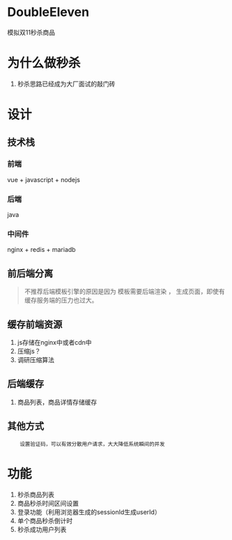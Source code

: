 # DoubleEleven
模拟双11秒杀商品

# 为什么做秒杀

1. 秒杀思路已经成为大厂面试的敲门砖

# 设计

## 技术栈

### 前端
vue + javascript + nodejs

### 后端 

java

### 中间件

nginx + redis + mariadb

## 前后端分离

> 不推荐后端模板引擎的原因是因为 模板需要后端渲染 ， 生成页面，即使有缓存服务端的压力也过大。 

## 缓存前端资源

1. js存储在nginx中或者cdn中
2. 压缩js？
3. 调研压缩算法

## 后端缓存

1. 商品列表，商品详情存储缓存

## 其他方式

        设置验证码，可以有效分散用户请求，大大降低系统瞬间的并发


# 功能

1. 秒杀商品列表
2. 商品秒杀时间区间设置
3. 登录功能（利用浏览器生成的sessionId生成userId）
4. 单个商品秒杀倒计时
5. 秒杀成功用户列表


